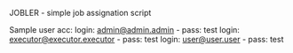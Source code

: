 JOBLER - simple job assignation script

Sample user acc:
login: admin@admin.admin            - pass: test
login: executor@executor.executor   - pass: test
login: user@user.user               - pass: test
